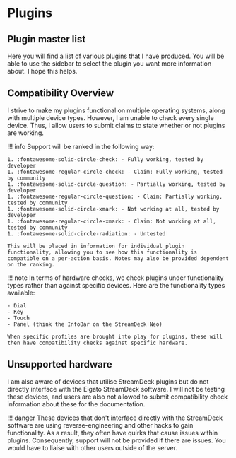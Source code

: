 # Plugins

## Plugin master list

Here you will find a list of various plugins that I have produced. You will be able to use the sidebar to select the plugin you want more information about. I hope this helps.

## Compatibility Overview

I strive to make my plugins functional on multiple operating systems, along with multiple device types. However, I am unable to check every single device. Thus, I allow users to submit claims to state whether or not plugins are working.

!!! info
    Support will be ranked in the following way:

    1. :fontawesome-solid-circle-check: - Fully working, tested by developer
    1. :fontawesome-regular-circle-check: - Claim: Fully working, tested by community
    1. :fontawesome-solid-circle-question: - Partially working, tested by developer
    1. :fontawesome-regular-circle-question: - Claim: Partially working, tested by community
    1. :fontawesome-solid-circle-xmark: - Not working at all, tested by developer
    1. :fontawesome-regular-circle-xmark: - Claim: Not working at all, tested by community
    1. :fontawesome-solid-circle-radiation: - Untested

    This will be placed in information for individual plugin functionality, allowing you to see how this functionality is compatible on a per-action basis. Notes may also be provided dependent on the ranking.

!!! note
    In terms of hardware checks, we check plugins under functionality types rather than against specific devices. Here are the functionality types available:

    - Dial
    - Key
    - Touch
    - Panel (think the InfoBar on the StreamDeck Neo)

    When specific profiles are brought into play for plugins, these will then have compatibility checks against specific hardware.

## Unsupported hardware

I am also aware of devices that utilise StreamDeck plugins but do not directly interface with the Elgato StreamDeck software. I will not be testing these devices, and users are also not allowed to submit compatibility check information about these for the documentation.

!!! danger
    These devices that don't interface directly with the StreamDeck software are using reverse-engineering and other hacks to gain functionality. As a result, they often have quirks that cause issues within plugins. Consequently, support will not be provided if there are issues. You would have to liaise with other users outside of the server.